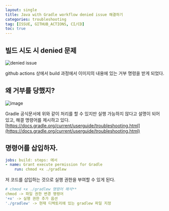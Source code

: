 ```yaml
---
layout: single
title: Java with Gradle workflow denied issue 해결하기
categories: troubleshooting
tag: [ISSUE, GITHUB_ACTIONS, CI/CD]
toc: true
---
```


## 빌드 시도 시 denied 문제
![denied issue](https://github.com/user-attachments/assets/0e660572-8982-41a4-ab70-00bb4f24e153)

github actions 상에서 build 과정에서 이미지의 내용에 있는 거부 명령을 받게 되었다.

## 왜 거부를 당했지?
![image](https://github.com/user-attachments/assets/b445ed0b-8db5-4f32-b45c-93bd283723fa)

Gradle 공식문서에 위와 같이 처리를 할 수 있지만 실행 가능하지 않다고 설명이 되어 있고, 해결 명령어를 제시하고 있다.  
[https://docs.gradle.org/current/userguide/troubleshooting.html](https://docs.gradle.org/current/userguide/troubleshooting.html)

## 명령어를 삽입하자.
```yaml
jobs: build: steps: 에서  
- name: Grant execute permission for Gradle
    run: chmod +x ./gradlew
```

저 코드를 삽입하는 것으로 실행 권한을 부여할 수 있게 된다.

```yml
# chmod +x ./gradlew 명령어 해석**  
chmod -> 파일 권한 변경 명령어  
'+x' -> 실행 권한 추가 옵션  
'./gradlew' -> 현재 디렉토리에 있는 gradlew 파일 지정
```